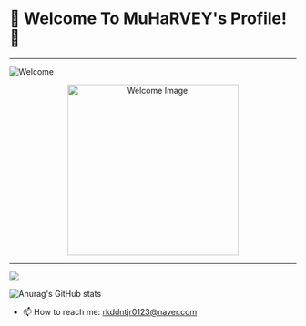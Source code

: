 # 🌟 Welcome To **MuHaRVEY's Profile!** 🌟

---

![Welcome](https://img.shields.io/badge/Welcome-Welcome%20to%20MuHaRVEY's%20Profile!-blue?style=for-the-badge&logo=github)

<div align="center">
    <img src="https://github.com/yourusername/yourrepo/blob/main/assets/welcome-image.png?raw=true" alt="Welcome Image" width="300"/>
</div>

---



<a href="버튼을 눌렀을 때 이동할 링크" target="_blank"><img src="https://img.shields.io/badge/뱃지레이블-배경색?style=뱃지모양&logo=로고&logoColor=로고색상"/></a>

![Anurag's GitHub stats](https://github-readme-stats.vercel.app/api?username=MuHaRVEY&show_icons=true&theme=radical)

- 📫 How to reach me: rkddntjr0123@naver.com
<!--
**MuHaRVEY/MuHaRVEY** is a ✨ _special_ ✨ repository because its `README.md` (this file) appears on your GitHub profile.

Here are some ideas to get you started:

- 🔭 I’m currently working on ...
- 🌱 I’m currently learning ...
- 👯 I’m looking to collaborate on ...
- 🤔 I’m looking for help with ...
- 💬 Ask me about ...
- 😄 Pronouns: ...
- ⚡ Fun fact: ...
-->
